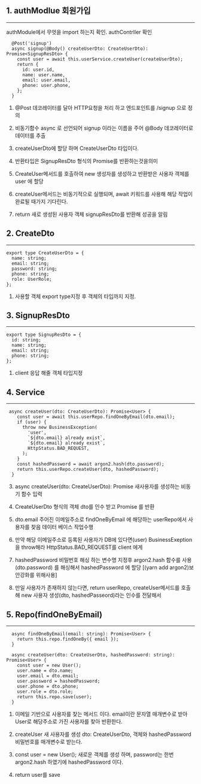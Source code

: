 ## 1. authModlue 회원가입

---

authModule에서 무엇을 import 하는지 확인.
authContrller 확인

```
  @Post('signup')
  async signup(@Body() createUserDto: CreateUserDto): Promise<SignupResDto> {
    const user = await this.userService.createUser(createUserDto);
    return {
      id: user.id,
      name: user.name,
      email: user.email,
      phone: user.phone,
    };
  }
```

1. @Post 데코레이터를 달아 HTTP요청을 처리 하고 엔드포인트를 /signup 으로 정의

2. 비동기함수 async 로 선언되어 signup 이라는 이름을 주어 @Body 데코레이터로 데이터를 추출

3. createUserDto에 할당 하며 CreateUserDto 타입이다. 

4. 반환타입은 SignupResDto 형식의 Promise를 반환하는것을의미

5. CreateUser메서드를 호출하여 new 생성자를 생성하고 반환받은 사용자 객체를 user 에 할당

6. createUser메서드는 비동기적으로 실행되며, await 키워드를 사용해 해당 작업이 완료될 때가지 기다린다.

7. return 새로 생성된 사용자 객체 signupResDto를 반환해 성공을 알림

## 2. CreateDto

---

```
export type CreateUserDto = {
  name: string;
  email: string;
  password: string;
  phone: string;
  role: UserRole;
};
```

1. 사용할 객체 export type지정 후 객체의 타입까지 지정.

## 3. SignupResDto

---

```
export type SignupResDto = {
  id: string;
  name: string;
  email: string;
  phone: string;
};
```

1. client 응답 해줄 객체 타입지정

## 4. Service

---

```
 async createUser(dto: CreateUserDto): Promise<User> {
    const user = await this.userRepo.findOneByEmail(dto.email);
    if (user) {
      throw new BusinessException(
        'user',
        `${dto.email} already exist`,
        `${dto.email} already exist`,
        HttpStatus.BAD_REQUEST,
      );
    }
    const hashedPassword = await argon2.hash(dto.password);
    return this.userRepo.createUser(dto, hashedPassword);
  }
```

3. async createUser(dto: CreateUserDto): Promise<User> 새사용자를 생성하는 비동기 함수 입력

4. CreateUserDto 형식의 객체 dto를 인수 받고 Promise<User> 를 반환

5. dto.email 주어진 이메일주소로 findOneByEmail 에 해당하는 userRepo에서 사용자를 찾음 데이터 베이스 작업수행

6. 만약 해당 이메일주소로 등록된 사용자가 DB에 있다면(user) BusinessExeption을 throw해라 HttpStatus.BAD_REQUEST를 client 에게

7. hashedPassword 비밀번호 해싱 하는 변수명 지정후
argon2.hash 함수를 사용 (dto.password) 를 해싱해서 hashedPassword 에 할당 [(yarn add argon2)보안강화를 위해사용]

8. 만일 사용자가 존재하지 않는다면, return userRepo, createUser메서드를 호출해 new 사용자 생성(dto, hashedPasseord)라는 인수를 전달해서

## 5. Repo(findOneByEmail)

---

```
  async findOneByEmail(email: string): Promise<User> {
    return this.repo.findOneBy({ email });
  }

  async createUser(dto: CreateUserDto, hashedPassword: string): Promise<User> {
    const user = new User();
    user.name = dto.name;
    user.email = dto.email;
    user.password = hashedPassword;
    user.phone = dto.phone;
    user.role = dto.role;
    return this.repo.save(user);
  }

```

1. 이메일 기반으로 사용자를 찾는 메서드 이다. email이란 문자열 매개변수로 받아 User로 해당주소로 가진 사용자를 찾아 반환한다.

2. createUser 새 사용자를 생성 dto: CreateUserDto, 객체와 hashedPassword 비밀번호를 매개변수로 받는다.

3. const user = new User(); 새로운 객체를 생성 하며,
password는 한번 argon2.hash 하였기에 hashedPassword 이다.

4. return user를 save